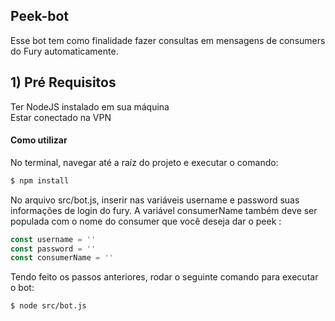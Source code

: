 
## Peek-bot


Esse bot tem como finalidade fazer consultas em mensagens de consumers do Fury automaticamente.


## 1) Pré Requisitos 

Ter NodeJS instalado em sua máquina <br>
Estar conectado na VPN 


#### Como utilizar

No terminal, navegar até a raíz do projeto e executar o comando:
```sh
$ npm install
```

No arquivo src/bot.js, inserir nas variáveis username e password suas informações de login do fury. A variável consumerName também deve ser populada com o nome do consumer
que você deseja dar o peek :
```Javascript
const username = ''
const password = ''
const consumerName = ''
```

Tendo feito os passos anteriores, rodar o seguinte comando para executar o bot: 
```sh
$ node src/bot.js
````

